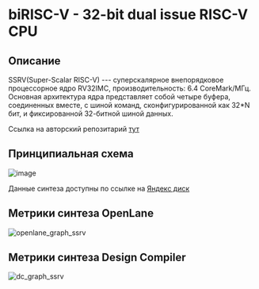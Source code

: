 # biRISC-V - 32-bit dual issue RISC-V CPU
## Описание
SSRV(Super-Scalar RISC-V) --- суперскалярное внепорядковое процессорное ядро RV32IMC, производительность: 6.4 CoreMark/МГц.
Основная архитектура ядра представляет собой четыре буфера, соединенных вместе, с шиной команд, сконфигурированной как 32*N бит, и фиксированной 32-битной шиной данных.  

Ссылка на авторский репозитарий [тут](https://github.com/risclite/SuperScalar-RISCV-CPU)  
    
## Принципиальная схема
![image](https://github.com/Rozenroze/DATASET_RISCV/assets/131447538/6e50890c-a2ef-4328-bed6-56ffc1fa7b1b)

Данные синтеза доступны по ссылке на [Яндекс диск](https://disk.yandex.ru/d/WoJWMWOvAvWjBQ) 

## Метрики синтеза OpenLane
![openlane_graph_ssrv](https://github.com/Rozenroze/DATASET_RISCV/assets/131447538/627b792b-2813-40d6-b1f1-e40e9b0dda6d)
## Метрики синтеза Design Compiler
![dc_graph_ssrv](https://github.com/Rozenroze/DATASET_RISCV/assets/131447538/22e85673-eb86-49ff-82ba-df75a4a3ede9)

